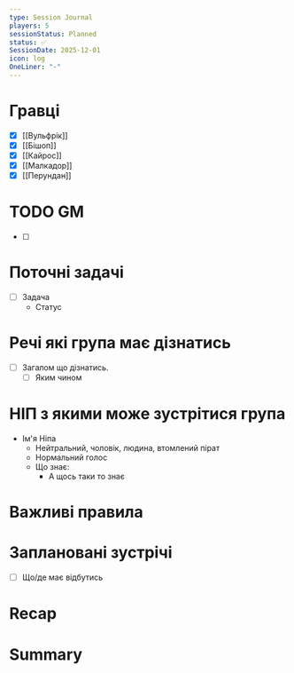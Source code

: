 ```yaml
---
type: Session Journal
players: 5
sessionStatus: Planned
status: ✅
SessionDate: 2025-12-01
icon: log
OneLiner: "-"
---
```


# Гравці
- [x] [[Вульфрік]]
- [x] [[Бішоп]]
- [x] [[Кайрос]]
- [x] [[Малкадор]]
- [x] [[Перундан]]

# TODO GM
- [ ] 

# Поточні задачі
* [ ] Задача 
	* Статус

# Речі які група має дізнатись
* [ ]  Загалом що дізнатись.
	- [ ] Яким чином

# НІП з якими може зустрітися група
* Ім'я Ніпа
	* Нейтральний, чоловік, людина, втомлений пірат
	* Нормальний голос
	* Що знає:
		* А щось таки то знає

# Важливі правила

# Заплановані зустрічі
- [ ] Що/де має відбутись

# Recap

# Summary

